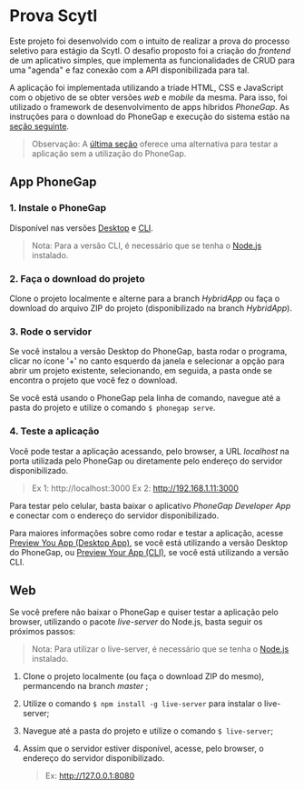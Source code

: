 # Prova Scytl

Este projeto foi desenvolvido com o intuito de realizar a prova do processo seletivo para estágio da Scytl. O desafio proposto foi a criação do _frontend_ de um aplicativo simples, que implementa as funcionalidades de CRUD para uma "agenda" e faz conexão com a API disponibilizada para tal.

A aplicação foi implementada utilizando a tríade HTML, CSS e JavaScript com o objetivo de se obter versões _web_ e _mobile_ da mesma. Para isso, foi utilizado o framework de desenvolvimento de apps híbridos _PhoneGap_. As instruções para o download do PhoneGap e execução do sistema estão na [seção seguinte](#App-PhoneGap).

> Observação: A [última seção](#Web) oferece uma alternativa para testar a aplicação sem a utilização do PhoneGap.


## App PhoneGap

### 1. Instale o PhoneGap

Disponível nas versões [Desktop](http://docs.phonegap.com/getting-started/1-install-phonegap/desktop/) e [CLI](http://docs.phonegap.com/getting-started/1-install-phonegap/cli/).

> Nota: Para a versão CLI, é necessário que se tenha o [Node.js](https://www.taniarascia.com/how-to-install-and-use-node-js-and-npm-mac-and-windows/) instalado.

### 2. Faça o download do projeto

Clone o projeto localmente e alterne para a branch _HybridApp_ ou faça o download do arquivo ZIP do projeto (disponibilizado na branch _HybridApp_).

### 3. Rode o servidor

Se você instalou a versão Desktop do PhoneGap, basta rodar o programa, clicar no ícone '+' no canto esquerdo da janela e selecionar a opção para abrir um projeto existente, selecionando, em seguida, a pasta onde se encontra o projeto que você fez o download.

Se você está usando o PhoneGap pela linha de comando, navegue até a pasta do projeto e utilize o comando `$ phonegap serve`.

### 4. Teste a aplicação

Você pode testar a aplicação acessando, pelo browser, a URL _localhost_ na porta utilizada pelo PhoneGap ou diretamente pelo endereço do servidor disponibilizado.

> Ex 1: http://localhost:3000
> Ex 2: http://192.168.1.11:3000

Para testar pelo celular, basta baixar o aplicativo _PhoneGap Developer App_ e conectar com o endereço do servidor disponibilizado.

Para maiores informações sobre como rodar e testar a aplicação, acesse [Preview You App (Desktop App)](http://docs.phonegap.com/getting-started/4-preview-your-app/desktop/), se você está utilizando a versão Desktop do PhoneGap, ou [Preview Your App (CLI)](http://docs.phonegap.com/getting-started/4-preview-your-app/cli/), se você está utilizando a versão CLI.

## Web

Se você prefere não baixar o PhoneGap e quiser testar a aplicação pelo browser, utilizando o pacote _live-server_ do Node.js, basta seguir os próximos passos:

> Nota: Para utilizar o live-server, é necessário que se tenha o [Node.js](https://www.taniarascia.com/how-to-install-and-use-node-js-and-npm-mac-and-windows/) instalado.

1. Clone o projeto localmente (ou faça o download ZIP do mesmo), permancendo na branch _master_ ;
2. Utilize o comando `$ npm install -g live-server` para instalar o live-server;
3. Navegue até a pasta do projeto e utilize o comando `$ live-server`;
4. Assim que o servidor estiver disponível, acesse, pelo browser, o endereço do servidor disponibilizado.

    > Ex: http://127.0.0.1:8080
